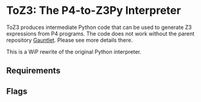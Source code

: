 # ToZ3: The P4-to-Z3Py Interpreter
ToZ3 produces intermediate Python code that can be used to generate Z3
expressions from P4 programs. The code does not work without the parent repository
[Gauntlet](https://github.com/p4gauntlet/gauntlet). Please see more details there.

This is a WiP rewrite of the original Python interpreter.

## Requirements

## Flags
